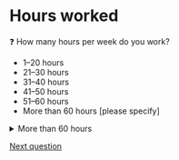 # Hours worked

:question: How many hours per week do you work?

   - 1–20 hours
   - 21–30 hours
   - 31–40 hours
   - 41–50 hours
   - 51–60 hours
   - More than 60 hours [please specify]

<details>
  <summary>More than 60 hours</summary>
	Please indicate how many hours you work:
</details>

[Next question](A_2_job_title.html)